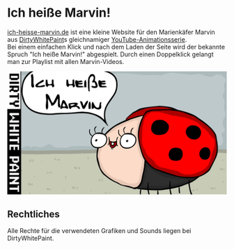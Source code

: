 # Ich heiße Marvin!
[ich-heisse-marvin.de](https://ich-heisse-marvin.de) ist eine kleine Website für den Marienkäfer Marvin aus [DirtyWhitePaint](https://www.youtube.com/user/DirtyWhitePaint)s gleichnamiger [YouTube-Animationsserie](https://www.youtube.com/watch?v=oKqqRrITlWg&list=PLJcXulNv_GYgmiIYoG4cMJPinVQOR8XEn).  
Bei einem einfachen Klick und nach dem Laden der Seite wird der bekannte Spruch "Ich heiße Marvin!" abgespielt. Durch einen Doppelklick gelangt man zur Playlist mit allen Marvin-Videos.

![Ich heiße Marvin!](assets/background.jpg)

## Rechtliches
Alle Rechte für die verwendeten Grafiken und Sounds liegen bei DirtyWhitePaint.
